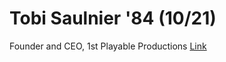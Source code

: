Tobi Saulnier '84 (10/21)
============================

Founder and CEO, 1st Playable Productions [Link](../../sessions/session8)

